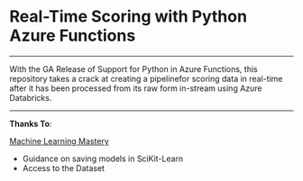 # Real-Time Scoring with Python Azure Functions
---
With the GA Release of Support for Python in Azure Functions, this repository takes a crack at creating a pipelinefor scoring data in real-time after it has been processed from its raw form in-stream using Azure Databricks.

---
**Thanks To**:

[Machine Learning Mastery](https://machinelearningmastery.com/save-load-machine-learning-models-python-scikit-learn/)  
- Guidance on saving models in SciKit-Learn  
- Access to the Dataset